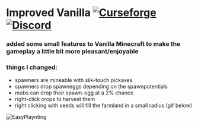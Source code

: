 # Improved Vanilla [![Curseforge](http://cf.way2muchnoise.eu/full_392827_downloads.svg)](https://www.curseforge.com/minecraft/mc-mods/improved-vanilla) [![Discord](https://img.shields.io/discord/639540436524072970?color=0a48c4&label=%20&logo=discord&logoColor=FFF)](https://discord.gg/bhUaWhq)

### added some small features to Vanilla Minecraft to make the gameplay a little bit more pleasant/enjoyable

### things I changed:

 - spawners are mineable with silk-touch pickaxes
 - spawners drop spawneggs depending on the spawnpotentials
 - mobs can drop their spawn-egg at a 2% chance
 - right-click crops to harvest them
 - right clicking with seeds will fill the farmland in a small radius (gif below)
 
 ![EasyPlaynting](https://i.ibb.co/LCLZJZK/Easy-Planting.gif)  

 